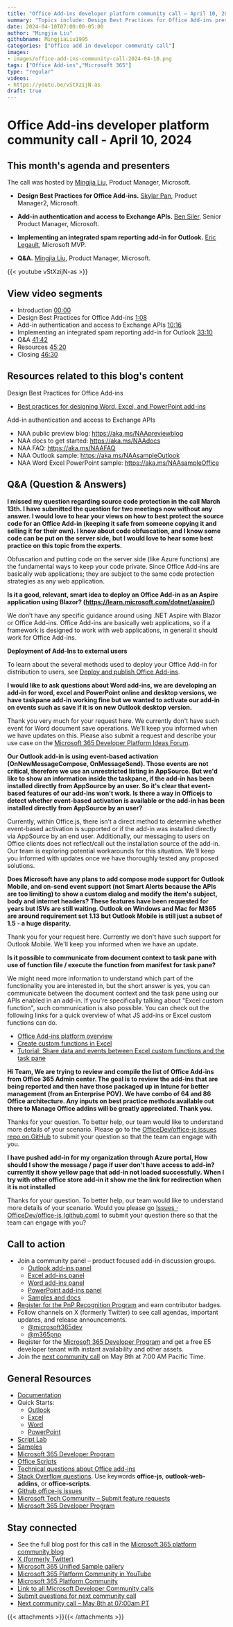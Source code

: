 ```yaml
---
title: "Office Add-ins developer platform community call – April 10, 2024"
summary: "Topics include: Design Best Practices for Office Add-ins presented by Skylar Pan, Product Manager2 at Microsoft, Add-in authentication and access to Exchange APIs presented by Ben Siler, Senior Product Manager, and Implementing an integrated spam reporting add-in for Outlook presented by Eric Legault, Microsoft MVP. Call hosted by Mingjia Liu, Product Manager at Microsoft. Recorded on April 10, 2024."
date: 2024-04-10T07:00:00-05:00
author: "Mingjia Liu"
githubname: MingjiaLiu1995
categories: ["Office add in developer community call"]
images:
- images/office-add-ins-community-call-2024-04-10.png
tags: ["Office Add-ins","Microsoft 365"]
type: "regular"
videos:
- https://youtu.be/vStXzijN-as
draft: true
---
```


# Office Add-ins developer platform community call - April 10, 2024

## This month's agenda and presenters

The call was hosted by [Mingjia Liu](https://www.linkedin.com/in/mingjia-liu-90a69a24a/), Product Manager, Microsoft.

* **Design Best Practices for Office Add-ins.** [Skylar Pan](https://www.linkedin.com/in/skylar-pan-4566617b/), Product Manager2, Microsoft.

* **Add-in authentication and access to Exchange APIs.** [Ben Siler](https://www.linkedin.com/in/bensiler/), Senior Product Manager, Microsoft.

* **Implementing an integrated spam reporting add-in for Outlook.** [Eric Legault](https://www.linkedin.com/in/ericlegault/), Microsoft MVP.

* **Q&A.** [Mingjia Liu](https://www.linkedin.com/in/mingjia-liu-90a69a24a/), Product Manager, Microsoft.

{{< youtube vStXzijN-as >}}

## View video segments

* Introduction [00:00](https://youtu.be/vStXzijN-as?t=0)
* Design Best Practices for Office Add-ins [1:08](https://youtu.be/vStXzijN-as?t=68)
* Add-in authentication and access to Exchange APIs [10:16](https://youtu.be/vStXzijN-as?t=616)
* Implementing an integrated spam reporting add-in for Outlook [33:10](https://youtu.be/vStXzijN-as?t=1990)
* Q&A [41:42](https://youtu.be/vStXzijN-as?t=2502)
* Resources [45:20](https://youtu.be/vStXzijN-as?t=2720)
* Closing [46:30](https://youtu.be/vStXzijN-as?t=2790)

## Resources related to this blog's content
Design Best Practices for Office Add-ins
* [Best practices for designing Word, Excel, and PowerPoint add-ins](https://devblogs.microsoft.com/microsoft365dev/best-practices-for-designing-word-excel-and-powerpoint-add-ins/)

Add-in authentication and access to Exchange APIs
* NAA public preview blog: https://aka.ms/NAApreviewblog​
* NAA docs to get started: https://aka.ms/NAAdocs​
* NAA FAQ: https://aka.ms/NAAFAQ​
* NAA Outlook sample: https://aka.ms/NAAsampleOutlook​
* NAA Word Excel PowerPoint sample: https://aka.ms/NAAsampleOffice​

## Q&A (Question & Answers)

**I missed my question regarding source code protection in the call March 13th. I have submitted the question for two meetings now without any answer. I would love to hear your views on how to best protect the source code for an Office Add-in (keeping it safe from someone copying it and selling it for their own). I know about code obfuscation, and I know some code can be put on the server side, but I would love to hear some best practice on this topic from the experts.**

Obfuscation and putting code on the server side (like Azure functions) are the fundamental ways to keep your code private. Since Office Add-ins are basically web applications; they are subject to the same code protection strategies as any web application.

**Is it a good, relevant, smart idea to deploy an Office Add-in as an Aspire application using Blazor? (https://learn.microsoft.com/dotnet/aspire/)**

We don’t have any specific guidance around using .NET Aspire with Blazor or Office Add-ins. Office Add-ins are basically web applications, so if a framework is designed to work with web applications, in general it should work for Office Add-ins. ​

**Deployment of Add-Ins to external users**

To learn about the several methods used to deploy your Office Add-in for distribution to users, see [Deploy and publish Office Add-ins](https://learn.microsoft.com/office/dev/add-ins/publish/publish).

**I would like to ask questions about Word add-ins, we are developing an add-in for word, excel and PowerPoint online and desktop versions, we have taskpane add-in working fine but we wanted to activate our add-in on events such as save if it is on new Outlook desktop version.**

Thank you very much for your request here. We currently don't have such event for Word document save operations. We'll keep you informed when we have updates on this. Please also submit a request and describe your use case on the [Microsoft 365 Developer Platform Ideas Forum]( https://techcommunity.microsoft.com/t5/microsoft-365-developer-platform/idb-p/Microsoft365DeveloperPlatform).

**Our Outlook add-in is using event-based activation (OnNewMessageCompose, OnMessageSend). Those events are not critical, therefore we use an unrestricted listing in AppSource. But we'd like to show an information inside the taskpane, if the add-in has been installed directly from AppSource by an user. So it's clear that event-based features of our add-ins won't work. Is there a way in Officejs to detect whether event-based activation is available or the add-in has been installed directly from AppSource by an user?**

Currently, within Office.js, there isn’t a direct method to determine whether event-based activation is supported or if the add-in was installed directly via AppSource by an end user. Additionally, our messaging to users on Office clients does not reflect/call out the installation source of the add-in. Our team is exploring potential workarounds for this situation. We'll keep you informed with updates once we have thoroughly tested any proposed solutions. 

**Does Microsoft have any plans to add compose mode support for Outlook Mobile, and on-send event support (not Smart Alerts because the APIs are too limiting) to show a custom dialog and modify the item's subject, body and internet headers? These features have been requested for years but ISVs are still waiting. Outlook on Windows and Mac for M365 are around requirement set 1.13 but Outlook Mobile is still just a subset of 1.5 - a huge disparity.**

Thank you for your request here. Currently we don't have such support for Outlook Mobile. We'll keep you informed when we have an update.​

**Is it possible to communicate from document context to task pane with use of function file / execute the function from manifest for task pane?**

We might need more information to understand which part of the functionality you are interested in, but the short answer is yes, you can communicate between the document context and the task pane using our APIs enabled in an add-in. If you're specifically talking about "Excel custom function", such communication is also possible. You can check out the following links for a quick overview of what JS add-ins or Excel custom functions can do. 

* [Office Add-ins platform overview](https://learn.microsoft.com/office/dev/add-ins/overview/office-add-ins)
* [Create custom functions in Excel](https://learn.microsoft.com/office/dev/add-ins/excel/custom-functions-overview)
* [Tutorial: Share data and events between Excel custom functions and the task pane](https://learn.microsoft.com/office/dev/add-ins/tutorials/share-data-and-events-between-custom-functions-and-the-task-pane-tutorial)

**Hi Team, We are trying to review and compile the list of Office Add-ins from Office 365 Admin center. The goal is to review the add-ins that are being reported and then have those packaged up in Intune for better management (from an Enterprise POV). We have combo of 64 and 86 Office architecture. Any inputs on best practice methods available out there to Manage Office addins will be greatly appreciated. Thank you.**

Thanks for your question. To better help, our team would like to understand more details of your scenario. Please go to the [OfficeDev/office-js issues repo on GitHub](https://github.com/officedev/office-js/issues) to submit your question so that the team can engage with you.

**I have pushed add-in for my organization through Azure portal, How should I show the message / page if user don't have access to add-in? currently it show yellow page that add-in not loaded successfully. When I try with other office store add-in it show me the link for redirection when it is not installed**

Thanks for your question. To better help, our team would like to understand more details of your scenario. Would you please go  [Issues · OfficeDev/office-js (github.com)](https://github.com/officedev/office-js/issues) to submit your question there so that the team can engage with you? 

## Call to action

* Join a community panel – product focused add-in discussion groups.
    * [Outlook add-ins panel](https://ux.microsoft.com/Panel/OutlookAddinDeveloper)
    * [Excel add-ins panel](https://ux.microsoft.com/Panel/ExcelAddinDeveloper)
    * [Word add-ins panel](https://ux.microsoft.com/Panel/WordAddinDeveloper)
    * [PowerPoint add-ins panel](https://ux.microsoft.com/Panel/PowerPointAddinDeveloper)
    * [Samples and docs](https://ux.microsoft.com/Panel/OfficeAddinImproveSamplesDocs)
* [Register for the PnP Recognition Program](https://pnp.github.io/recognitionprogram/) and earn contributor badges.
* Follow channels on X (formerly Twitter) to see call agendas, important updates, and release announcements.
    * [@microsoft365dev](https://twitter.com/microsoft365dev)
    * [@m365pnp](https://twitter.com/m365pnp)
* Register for the [Microsoft 365 Developer Program](https://aka.ms/m365/devprogram) and get a free E5 developer tenant with instant availability and other assets.
* Join the [next community call](https://aka.ms/officeaddinscommunitycall) on May 8th at 7:00 AM Pacific Time.

## General Resources

* [Documentation](https://aka.ms/office-add-ins-docs)
* Quick Starts:
    * [Outlook](https://learn.microsoft.com/office/dev/add-ins/quickstarts/outlook-quickstart)
    * [Excel](https://learn.microsoft.com/office/dev/add-ins/quickstarts/excel-quickstart-jquery)
    * [Word](https://learn.microsoft.com/office/dev/add-ins/quickstarts/word-quickstart)
    * [PowerPoint](https://learn.microsoft.com/office/dev/add-ins/quickstarts/powerpoint-quickstart)
* [Script Lab](https://aka.ms/getscriptlab)
* [Samples](https://aka.ms/officeaddinsamples)
* [Microsoft 365 Developer Program](https://aka.ms/M365devprogram)
* [Office Scripts](aka.ms/office-scripts-docs)
* [Technical questions about Office add-ins](https://aka.ms/office-addins-dev-questions)
* [Stack Overflow questions](https://stackoverflow.com). Use keywords **office-js**, **outlook-web-addins**, or **office-scripts**.
* [Github office-js issues](https://github.com/OfficeDev/office-js/issues)
* [Microsoft Tech Community – Submit feature requests](https://aka.ms/m365dev-suggestions)
* [Microsoft 365 Developer Program](https://aka.ms/M365devprogram)

## Stay connected

* See the full blog post for this call in the [Microsoft 365 platform community blog](https://aka.ms/m365pnp/blog)
* [X (formerly Twitter)](https://twitter.com/microsoft365dev)
* [Microsoft 365 Unified Sample gallery](https://aka.ms/community/samples)
* [Microsoft 365 Platform Community in YouTube](https://aka.ms/community/videos)
* [Microsoft 365 Platform Community](https://aka.ms/community/home)
* [Link to all Microsoft Developer Community calls](https://aka.ms/M365DevCalls)
* [Submit questions for next community call](https://aka.ms/officeaddinsform)
* [Next community call – May 8th at 07:00am PT](https://aka.ms/officeaddinscommunitycall)

{{< attachments >}}{{< /attachments >}}
